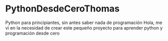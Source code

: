 # PythonDesdeCeroThomas
Python para principiantes, sin antes saber nada de programación
Hola, me vi en la necesidad de crear este pequeño proyecto para aprender python y programación desde cero

